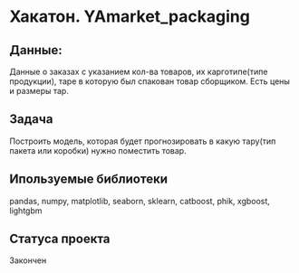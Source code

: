 # **Хакатон. YAmarket_packaging**

## **Данные:**
Данные о заказах с указанием кол-ва товаров, их карготипе(типе продукции), таре в которую был спакован товар сборщиком. Есть цены и размеры тар.

## **Задача**
Построить модель, которая будет прогнозировать в какую тару(тип пакета или коробки) нужно поместить товар. 

## **Ипользуемые библиотеки**
pandas, numpy, matplotlib, seaborn, sklearn, catboost, phik, xgboost, lightgbm

## **Cтатуса проекта** 
Закончен
